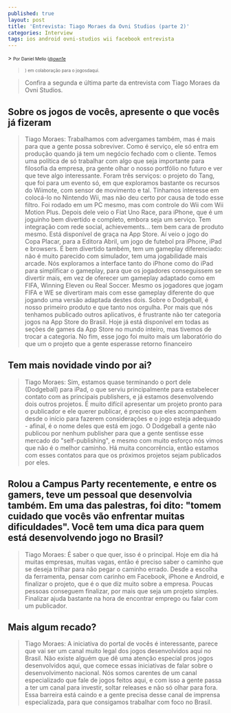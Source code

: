 ```yaml
---
published: true
layout: post
title: 'Entrevista: Tiago Moraes da Ovni Studios (parte 2)'
categories: Interview
tags: ios android ovni-studios wii facebook entrevista
---
```

<span style="font-size: small;">> <span style="font-size: x-small;">Por Daniel Mello (</span><a href="http://twitter.com/#!/own1e" target="_blank"><span style="font-size: x-small;">@own1e</span></a>
> <span style="font-size: x-small;">) em c</span><span style="font-size: x-small;">olaboração para o jogosdaqui.</span></span>

> Confira a segunda e última parte da entrevista com Tiago Moraes da Ovni Studios.

## Sobre os jogos de vocês, apresente o que vocês já fizeram
> Tiago Moraes: Trabalhamos com advergames também, mas é mais para que a gente possa sobreviver. Como é serviço, ele só entra em produção quando já tem um negócio fechado com o cliente. Temos uma política de só trabalhar com algo que seja importante para filosofia da empresa, pra gente olhar o nosso portfólio no futuro e ver que teve algo interessante. Foram três serviços: o projeto do Tang, que foi para um evento só, em que exploramos bastante os recursos do Wiimote, com sensor de movimento e tal. Tínhamos interesse em colocá-lo no Nintendo Wii, mas não deu certo por causa de todo esse filtro. Foi rodado em um PC mesmo, mas com controle do Wii com Wii Motion Plus. Depois dele veio o Fiat Uno Race, para iPhone, que é um joguinho bem divertido e completo, embora seja um serviço. Tem integração com rede social, achievements... tem bem cara de produto mesmo. Está disponível de graça na App Store. Aí veio o jogo do Copa Placar, para a Editora Abril, um jogo de futebol pra iPhone, iPad e browsers. É bem divertido também, tem um gameplay diferenciado: não é muito parecido com simulador, tem uma jogabilidade mais arcade. Nós exploramos a interface tanto do iPhone como do iPad para simplificar o gameplay, para que os jogadores conseguissem se divertir mais, em vez de oferecer um gameplay adaptado como em FIFA, Winning Eleven ou Real Soccer. Mesmo os jogadores que jogam FIFA e WE se divertiram mais com esse gameplay diferente do que jogando uma versão adaptada destes dois. Sobre o Dodgeball, é nosso primeiro produto e que tanto nos orgulha. Por mais que nós tenhamos publicado outros aplicativos, é frustrante não ter categoria jogos na App Store do Brasil. Hoje já está disponível em todas as seções de games da App Store no mundo inteiro, mas tivemos de trocar a categoria. No fim, esse jogo foi muito mais um laboratório do que um o projeto que a gente esperasse retorno financeiro

## Tem mais novidade vindo por ai?
> Tiago Moraes: Sim, estamos quase terminando o port dele (Dodgeball) para iPad, o que serviu principalmente para estabelecer contato com as principais publishers, e já estamos desenvolvendo dois outros projetos. É muito difícil apresentar um projeto pronto para o publicador e ele querer publicar, é preciso que eles acompanhem desde o início para fazerem considerações e o jogo esteja adequado - afinal, é o nome deles que está em jogo. O Dodgeball a gente não publicou por nenhum publisher para que a gente sentisse esse mercado do &quot;self-publishing&quot;, e mesmo com muito esforço nós vimos que não é o melhor caminho. Há muita concorrência, então estamos com esses contatos para que os próximos projetos sejam publicados por eles.




## Rolou a Campus Party recentemente, e entre os gamers, teve um pessoal que desenvolvia também. Em uma das palestras, foi dito: &quot;tomem cuidado que vocês vão enfrentar muitas dificuldades&quot;. Você tem uma dica para quem está desenvolvendo jogo no Brasil?
> Tiago Moraes: É saber o que quer, isso é o principal. Hoje em dia há muitas empresas, muitas vagas, então é preciso saber o caminho que se deseja trilhar para não pegar o caminho errado. Desde a escolha da ferramenta, pensar com carinho em Facebook, iPhone e Android, e finalizar o projeto, que é o que diz muito sobre a empresa. Poucas pessoas conseguem finalizar, por mais que seja um projeto simples. Finalizar ajuda bastante na hora de encontrar emprego ou falar com um publicador.

## Mais algum recado?
> Tiago Moraes:  A iniciativa do portal de vocês é interessante, parece que vai ser um canal muito legal dos jogos desenvolvidos aqui no Brasil. Não existe alguém que dê uma atenção especial pros jogos desenvolvidos aqui, que comece essas iniciativas de falar sobre o desenvolvimento nacional. Nós somos carentes de um canal especializado que fale de jogos feitos aqui, e com isso a gente passa a ter um canal para investir, soltar releases e não só olhar para fora. Essa barreira está caindo e a gente precisa desse canal de imprensa especializada, para que consigamos trabalhar com foco no Brasil.